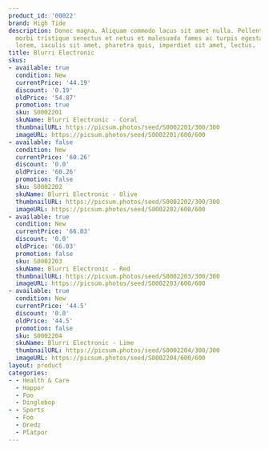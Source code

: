 ```yaml
---
product_id: '00022'
brand: High Tide
description: Donec magna. Aliquam commodo lacus sit amet nulla. Pellentesque habitant
  morbi tristique senectus et netus et malesuada fames ac turpis egestas. Etiam lacus
  lorem, iaculis sit amet, pharetra quis, imperdiet sit amet, lectus.
title: Blurri Electronic
skus:
- available: true
  condition: New
  currentPrice: '44.19'
  discount: '0.19'
  oldPrice: '54.87'
  promotion: true
  sku: S0002201
  skuName: Blurri Electronic - Coral
  thumbnailURL: https://picsum.photos/seed/S0002201/300/300
  imageURL: https://picsum.photos/seed/S0002201/600/600
- available: false
  condition: New
  currentPrice: '60.26'
  discount: '0.0'
  oldPrice: '60.26'
  promotion: false
  sku: S0002202
  skuName: Blurri Electronic - Olive
  thumbnailURL: https://picsum.photos/seed/S0002202/300/300
  imageURL: https://picsum.photos/seed/S0002202/600/600
- available: true
  condition: New
  currentPrice: '66.03'
  discount: '0.0'
  oldPrice: '66.03'
  promotion: false
  sku: S0002203
  skuName: Blurri Electronic - Red
  thumbnailURL: https://picsum.photos/seed/S0002203/300/300
  imageURL: https://picsum.photos/seed/S0002203/600/600
- available: true
  condition: New
  currentPrice: '44.5'
  discount: '0.0'
  oldPrice: '44.5'
  promotion: false
  sku: S0002204
  skuName: Blurri Electronic - Lime
  thumbnailURL: https://picsum.photos/seed/S0002204/300/300
  imageURL: https://picsum.photos/seed/S0002204/600/600
layout: product
categories:
- - Health & Care
  - Happor
  - Foo
  - Dinglebop
- - Sports
  - Foo
  - Dredz
  - Platpor
---
```

